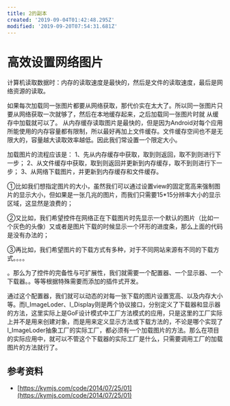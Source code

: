 ```yaml
---
title: 2的副本
created: '2019-09-04T01:42:48.295Z'
modified: '2019-09-20T07:54:31.681Z'
---
```


# 高效设置网络图片

计算机读取数据时：内存的读取速度是最快的，然后是文件的读取速度，最后是网络资源的读取。

如果每次加载同一张图片都要从网络获取，那代价实在太大了。所以同一张图片只要从网络获取一次就够了，然后在本地缓存起来，之后加载同一张图片时就 从缓存中加载就可以了。 从内存缓存读取图片是最快的，但是因为Android对每个应用所能使用的内存容量都有限制，所以最好再加上文件缓存。文件缓存空间也不是无限大的，容量越大读取效率越低。因此我们常设置一个限定大小。

加载图片的流程应该是： 1、先从内存缓存中获取，取到则返回，取不到则进行下一步； 2、从文件缓存中获取，取到则返回并更新到内存缓存，取不到则进行下一步； 3、从网络下载图片，并更新到内存缓存和文件缓存。

①比如我们想指定图片的大小，虽然我们可以通过设置view的固定宽高来强制图片的显示大小，但如果是一张几兆的图片，而我们只需要15*15分辨率大小的显示区域，这显然是浪费的；

②又比如，我们希望控件在网络正在下载图片时先显示一个默认的图片（比如一个灰色的头像）又或者是图片下载的时候显示一个环形的进度条，那么上面的代码是没有办法的；

③再比如，我们希望图片的下载方式有多种，对于不同网站来源有不同的下载方式。。。。

。那么为了控件的完备性与可扩展性，我们就需要一个配置器、一个显示器、一个下载器。。等等根据特殊需要而添加的插件式开发。


通过这个配置器，我们就可以动态的对每一张下载的图片设置宽高、以及内存大小等。而I\_ImageLoder、I\_Display则是两个协议接口，分别定义了下载器和显示器的方法，这里实际上是GoF设计模式中工厂方法模式的应用，只是这里的工厂实际上并不是用来创建对象，而是用来定义显示方法或下载方法的，不论是哪个实现了I\_ImageLoder抽象工厂的实际工厂，都必须有一个加载图片的方法。那么在项目的实际应用中，就可以不管这个下载器的实际工厂是什么，只需要调用工厂的加载图片的方法就行了。

## 参考资料

- [https://kymjs.com/code/2014/07/25/01](https://kymjs.com/code/2014/07/25/01)

